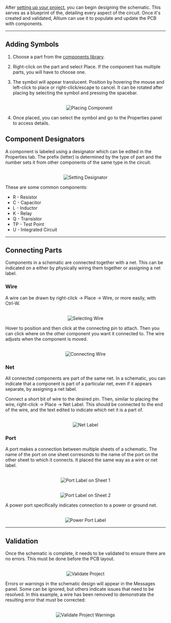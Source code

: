 <style>
  .md-grid {
    max-width: 1440px;
  }
</style>

After [setting up your project](../../Hardware/Altium/project-setup.md), you can begin designing the schematic. This serves as a blueprint of the, detailing every aspect of the circuit. Once it's created and validated, Altium can use it to populate and update the PCB with components.

---

## Adding Symbols

1. Choose a part from the [components library](../../Hardware/Altium/library.md).

2. Right-click on the part and select Place. If the component has multiple parts, you will have to choose one.

3. The symbol will appear translucent. Position by hovering the mouse and left-click to place or right-click/escape to cancel. It can be rotated after placing by selecting the symbol and pressing the spacebar.

    <div style="text-align: center; margin-top: 30px;">
        <img src="/../../Hardware/Altium/Images/placing-component.png" alt="Placing Component"  style="max-width: 100%; height: auto;"/>
    </div>

4. Once placed, you can select the symbol and go to the Properties panel to access details.

## Component Designators

A component is labeled using a designator which can be edited in the Properties tab. The prefix (letter) is determined by the type of part and the number sets it from other components of the same type in the circuit. 

<div style="text-align: center; margin-top: 30px;">
    <img src="/../../Hardware/Altium/Images/set-designator.png" alt="Setting Designator"  style="max-width: 100%; height: auto;"/>
</div>

These are some common components:

- R - Resistor 
- C - Capacitor
- L - Inductor
- K - Relay
- Q - Transistor
- TP - Test Point
- U - Integrated Circuit

---

## Connecting Parts

Components in a schematic are connected together with a net. This can be indicated on a either by physically wiring them together or assigning a net label. 

### Wire

A wire can be drawn by right-click -> Place -> Wire, or more easily, with Ctrl-W.

<div style="text-align: center; margin-top: 30px;">
    <img src="/../../Hardware/Altium/Images/select-wire.png" alt="Selecting Wire"  style="max-width: 100%; height: auto;"/>
</div>

Hover to position and then click at the connecting pin to attach. Then you can click where on the other component you want it connected to. The wire adjusts when the component is moved.

<div style="text-align: center; margin-top: 30px;">
    <img src="/../../Hardware/Altium/Images/connecting-wire.png" alt="Connecting Wire"  style="max-width: 100%; height: auto;"/>
</div>

### Net

All connected components are part of the same net. In a schematic, you can indicate that a component is part of a particular net, even if it appears separate, by assigning a net label.

Connect a short bit of wire to the desired pin. Then, similar to placing the wire, right-click -> Place -> Net Label. This should be connected to the end of the wire, and the text edited to indicate which net it is a part of.

<div style="text-align: center; margin-top: 30px;">
    <img src="/../../Hardware/Altium/Images/net-label.png" alt="Net Label"  style="max-width: 100%; height: auto;"/>
</div>

### Port

A port makes a connection between multiple sheets of a schematic. The name of the port on one sheet corresonds to the name of the port on the other sheet to which it connects. It placed the same way as a wire or net label.

<div style="text-align: center; margin-top: 30px;">
    <img src="/../../Hardware/Altium/Images/port-label-1.png" alt="Port Label on Sheet 1"  style="max-width: 50%; height: auto;"/>
</div>

<div style="text-align: center; margin-top: 30px;">
    <img src="/../../Hardware/Altium/Images/port-label-2.png" alt="Port Label on Sheet 2"  style="max-width: 50%; height: auto;"/>
</div>

A power port specifically indicates connection to a power or ground net. 

<div style="text-align: center; margin-top: 30px;">
    <img src="/../../Hardware/Altium/Images/power-port-label.png" alt="Power Port Label"  style="max-width: 48%; height: auto;"/>
</div>

---

## Validation

Once the schematic is complete, it needs to be validated to ensure there are no errors. This must be done before the PCB layout. 

<div style="text-align: center; margin-top: 30px;">
    <img src="/../../Hardware/Altium/Images/validate-project.png" alt="Validate Project"  style="max-width: 100%; height: auto;"/>
</div>

Errors or warnings in the schematic design will appear in the Messages panel. Some can be ignored, but others indicate issues that need to be resolved. In this example, a wire has been removed to demonstrate the resulting error that must be corrected:

<div style="text-align: center; margin-top: 30px;">
    <img src="/../../Hardware/Altium/Images/validate-project-warnings.png" alt="Validate Project Warnings"  style="max-width: 100%; height: auto;"/>
</div>